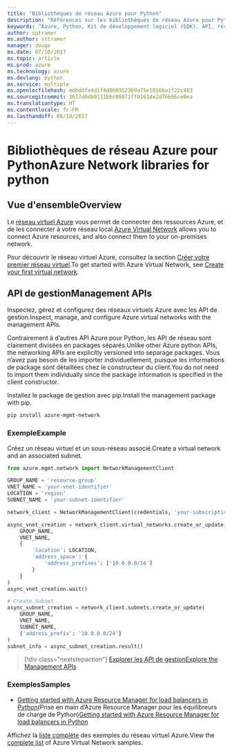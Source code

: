 ```yaml
---
title: "Bibliothèques de réseau Azure pour Python"
description: "Références sur les bibliothèques de réseau Azure pour Python"
keywords: "Azure, Python, Kit de développement logiciel (SDK), API, réseau"
author: sptramer
ms.author: sttramer
manager: douge
ms.date: 07/10/2017
ms.topic: article
ms.prod: azure
ms.technology: azure
ms.devlang: python
ms.service: multiple
ms.openlocfilehash: ed6ddfe4d1f4d860952369a75e10166a1f22c483
ms.sourcegitcommit: 3617d0db0111bbc00072ff8161de2d76606ce0ea
ms.translationtype: HT
ms.contentlocale: fr-FR
ms.lasthandoff: 08/18/2017
---
```

# <a name="azure-network-libraries-for-python"></a><span data-ttu-id="940c0-104">Bibliothèques de réseau Azure pour Python</span><span class="sxs-lookup"><span data-stu-id="940c0-104">Azure Network libraries for python</span></span>

## <a name="overview"></a><span data-ttu-id="940c0-105">Vue d'ensemble</span><span class="sxs-lookup"><span data-stu-id="940c0-105">Overview</span></span>

<span data-ttu-id="940c0-106">Le [réseau virtuel Azure](/azure/virtual-network/virtual-networks-overview) vous permet de connecter des ressources Azure, et de les connecter à votre réseau local.</span><span class="sxs-lookup"><span data-stu-id="940c0-106">[Azure Virtual Network](/azure/virtual-network/virtual-networks-overview) allows you to connect Azure resources, and also connect them to your on-premises network.</span></span>

<span data-ttu-id="940c0-107">Pour découvrir le réseau virtuel Azure, consultez la section [Créer votre premier réseau virtuel](/azure/virtual-network/virtual-network-get-started-vnet-subnet).</span><span class="sxs-lookup"><span data-stu-id="940c0-107">To get started with Azure Virtual Network, see [Create your first virtual network](/azure/virtual-network/virtual-network-get-started-vnet-subnet).</span></span>

## <a name="management-apis"></a><span data-ttu-id="940c0-108">API de gestion</span><span class="sxs-lookup"><span data-stu-id="940c0-108">Management APIs</span></span>

<span data-ttu-id="940c0-109">Inspectez, gérez et configurez des réseaux virtuels Azure avec les API de gestion.</span><span class="sxs-lookup"><span data-stu-id="940c0-109">Inspect, manage, and configure Azure virtual networks with the management APIs.</span></span>

<span data-ttu-id="940c0-110">Contrairement à d’autres API Azure pour Python, les API de réseau sont clairement divisées en packages séparés.</span><span class="sxs-lookup"><span data-stu-id="940c0-110">Unlike other Azure python APIs, the networking APIs are explicitly versioned into separage packages.</span></span> <span data-ttu-id="940c0-111">Vous n’avez pas besoin de les importer individuellement, puisque les informations de package sont détaillées chez le constructeur du client.</span><span class="sxs-lookup"><span data-stu-id="940c0-111">You do not need to import them individually since the package information is specified in the client constructor.</span></span>

<span data-ttu-id="940c0-112">Installez le package de gestion avec pip.</span><span class="sxs-lookup"><span data-stu-id="940c0-112">Install the management package with pip.</span></span>

```bash
pip install azure-mgmt-network
```

### <a name="example"></a><span data-ttu-id="940c0-113">Exemple</span><span class="sxs-lookup"><span data-stu-id="940c0-113">Example</span></span>

<span data-ttu-id="940c0-114">Créez un réseau virtuel et un sous-réseau associé.</span><span class="sxs-lookup"><span data-stu-id="940c0-114">Create a virtual network and an associated subnet.</span></span>

```python
from azure.mgmt.network import NetworkManagementClient

GROUP_NAME = 'resource-group'
VNET_NAME = 'your-vnet-identifier'
LOCATION = 'region'
SUBNET_NAME = 'your-subnet-identifier'

network_client = NetworkManagementClient(credentials, 'your-subscription-id')

async_vnet_creation = network_client.virtual_networks.create_or_update(
    GROUP_NAME,
    VNET_NAME,
    {
        'location': LOCATION,
        'address_space': {
            'address_prefixes': ['10.0.0.0/16']
        }
    }
)
async_vnet_creation.wait()

# Create Subnet
async_subnet_creation = network_client.subnets.create_or_update(
    GROUP_NAME,
    VNET_NAME,
    SUBNET_NAME,
    {'address_prefix': '10.0.0.0/24'}
)
subnet_info = async_subnet_creation.result()
```

> [!div class="nextstepaction"]
> [<span data-ttu-id="940c0-115">Explorer les API de gestion</span><span class="sxs-lookup"><span data-stu-id="940c0-115">Explore the Management APIs</span></span>](/python/api/overview/azure/network/managementlibrary)

### <a name="samples"></a><span data-ttu-id="940c0-116">Exemples</span><span class="sxs-lookup"><span data-stu-id="940c0-116">Samples</span></span>

* <span data-ttu-id="940c0-117">[Getting started with Azure Resource Manager for load balancers in Python][1](Prise en main d’Azure Resource Manager pour les équilibreurs de charge de Python)</span><span class="sxs-lookup"><span data-stu-id="940c0-117">[Getting started with Azure Resource Manager for load balancers in Python][1]</span></span>

<span data-ttu-id="940c0-118">Affichez la [liste complète](https://azure.microsoft.com/en-us/resources/samples/?platform=python&term=virtual%20network) des exemples du réseau virtuel Azure.</span><span class="sxs-lookup"><span data-stu-id="940c0-118">View the [complete list](https://azure.microsoft.com/en-us/resources/samples/?platform=python&term=virtual%20network) of Azure Virtual Network samples.</span></span>

[1]: [https://azure.microsoft.com/en-us/resources/samples/network-python-manage-loadbalancer/]
